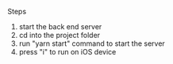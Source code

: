 Steps

1. start the back end server
2. cd into the project folder
3. run "yarn start" command to start the server
4. press "i" to run on iOS device
